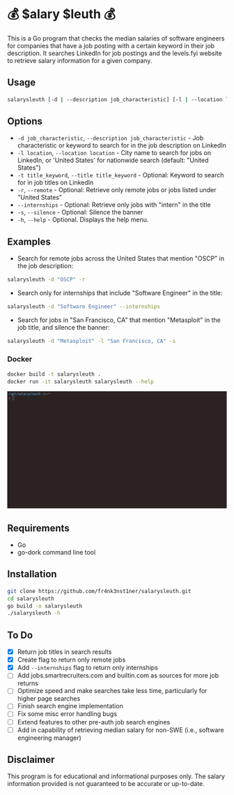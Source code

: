 # 💰 $alary $leuth 💰
This is a Go program that checks the median salaries of software engineers for companies that have a job posting with a certain keyword in their job description. It searches LinkedIn for job postings and the levels.fyi website to retrieve salary information for a given company.

## Usage
```bash
salarysleuth [-d | --description job_characteristic] [-l | --location location] [-t | --title title_keyword] [-r | --remote] [--internships] [-s | --silence] [-h | --help]
```

## Options
* `-d job_characteristic`, `--description job_characteristic` - Job characteristic or keyword to search for in the job description on LinkedIn
* `-l location`, `--location location` - City name to search for jobs on LinkedIn, or 'United States' for nationwide search (default: "United States")
* `-t title_keyword`, `--title title_keyword` - Optional: Keyword to search for in job titles on LinkedIn
* `-r`, `--remote` - Optional: Retrieve only remote jobs or jobs listed under "United States"
* `--internships` - Optional: Retrieve only jobs with "intern" in the title
* `-s`, `--silence` - Optional: Silence the banner
* `-h`, `--help` - Optional. Displays the help menu.

## Examples
- Search for remote jobs across the United States that mention "OSCP" in the job description:
```bash
salarysleuth -d "OSCP" -r
```

- Search only for internships that include "Software Engineer" in the title:
```bash
salarysleuth -d "Software Engineer" --internships
```

- Search for jobs in "San Francisco, CA" that mention "Metasploit" in the job title, and silence the banner:
```bash
salarysleuth -d "Metasploit" -l "San Francisco, CA" -s
```

### Docker
```bash
docker build -t salarysleuth .
docker run -it salarysleuth salarysleuth --help
```

![Alt Text](https://github.com/fr4nk3nst1ner/salarysleuth/blob/main/resources/salarysleuth_3.gif)

## Requirements
* Go
* go-dork command line tool

## Installation
```bash
git clone https://github.com/fr4nk3nst1ner/salarysleuth.git
cd salarysleuth
go build -o salarysleuth
./salarysleuth -h
```

## To Do

- [x] Return job titles in search results
- [x] Create flag to return only remote jobs
- [x] Add `--internships` flag to return only internships
- [ ] Add jobs.smartrecruiters.com and builtin.com as sources for more job returns
- [ ] Optimize speed and make searches take less time, particularly for higher page searches
- [ ] Finish search engine implementation
- [ ] Fix some misc error handling bugs
- [ ] Extend features to other pre-auth job search engines
- [ ] Add in capability of retrieving median salary for non-SWE (i.e., software engineering manager)

## Disclaimer
This program is for educational and informational purposes only. The salary information provided is not guaranteed to be accurate or up-to-date.

